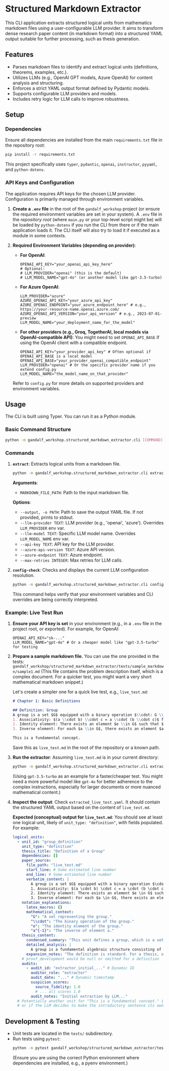 # Structured Markdown Extractor

This CLI application extracts structured logical units from mathematics markdown files using a user-configurable LLM provider. It aims to transform dense research paper content (in markdown format) into a structured YAML output suitable for further processing, such as thesis generation.

## Features

-   Parses markdown files to identify and extract logical units (definitions, theorems, examples, etc.).
-   Utilizes LLMs (e.g., OpenAI GPT models, Azure OpenAI) for content analysis and structuring.
-   Enforces a strict YAML output format defined by Pydantic models.
-   Supports configurable LLM providers and models.
-   Includes retry logic for LLM calls to improve robustness.

## Setup

### Dependencies

Ensure all dependencies are installed from the main `requirements.txt` file in the repository root:
```bash
pip install -r requirements.txt
```
This project specifically uses `typer`, `pydantic`, `openai`, `instructor`, `pyyaml`, and `python-dotenv`.

### API Keys and Configuration

The application requires API keys for the chosen LLM provider. Configuration is primarily managed through environment variables.

1.  **Create a `.env` file** in the root of the `gandalf_workshop` project (or ensure the required environment variables are set in your system).
    A `.env` file in the *repository root* (where `main.py` or your top-level script might be) will be loaded by `python-dotenv` if you run the CLI from there or if the main application loads it. The CLI itself will also try to load it if executed as a module in some contexts.

2.  **Required Environment Variables (depending on provider)**:

    *   **For OpenAI**:
        ```env
        OPENAI_API_KEY="your_openai_api_key_here"
        # Optional:
        # LLM_PROVIDER="openai" (this is the default)
        # LLM_MODEL_NAME="gpt-4o" (or another model like gpt-3.5-turbo)
        ```

    *   **For Azure OpenAI**:
        ```env
        LLM_PROVIDER="azure"
        AZURE_OPENAI_API_KEY="your_azure_api_key"
        AZURE_OPENAI_ENDPOINT="your_azure_endpoint_here" # e.g., https://your-resource-name.openai.azure.com/
        AZURE_OPENAI_API_VERSION="your_api_version" # e.g., 2023-07-01-preview
        LLM_MODEL_NAME="your_deployment_name_for_the_model"
        ```
    *   **For other providers (e.g., Groq, TogetherAI, local models via OpenAI-compatible API)**:
        You might need to set `OPENAI_API_BASE` if using the OpenAI client with a compatible endpoint.
        ```env
        OPENAI_API_KEY="your_provider_api_key" # Often optional if OPENAI_API_BASE is a local model
        OPENAI_API_BASE="your_provider_openai_compatible_endpoint"
        LLM_PROVIDER="openai" # Or the specific provider name if you extend config.py
        LLM_MODEL_NAME="the_model_name_on_that_provider"
        ```

    Refer to `config.py` for more details on supported providers and environment variables.

## Usage

The CLI is built using Typer. You can run it as a Python module.

### Basic Command Structure

```bash
python -m gandalf_workshop.structured_markdown_extractor.cli [COMMAND] [OPTIONS]
```

### Commands

1.  **`extract`**: Extracts logical units from a markdown file.

    ```bash
    python -m gandalf_workshop.structured_markdown_extractor.cli extract [MARKDOWN_FILE_PATH] [OPTIONS]
    ```
    **Arguments**:
    *   `MARKDOWN_FILE_PATH`: Path to the input markdown file.

    **Options**:
    *   `--output, -o PATH`: Path to save the output YAML file. If not provided, prints to stdout.
    *   `--llm-provider TEXT`: LLM provider (e.g., 'openai', 'azure'). Overrides `LLM_PROVIDER` env var.
    *   `--llm-model TEXT`: Specific LLM model name. Overrides `LLM_MODEL_NAME` env var.
    *   `--api-key TEXT`: API key for the LLM provider.
    *   `--azure-api-version TEXT`: Azure API version.
    *   `--azure-endpoint TEXT`: Azure endpoint.
    *   `--max-retries INTEGER`: Max retries for LLM calls.

2.  **`config-check`**: Checks and displays the current LLM configuration resolution.
    ```bash
    python -m gandalf_workshop.structured_markdown_extractor.cli config-check [OPTIONS]
    ```
    This command helps verify that your environment variables and CLI overrides are being correctly interpreted.

### Example: Live Test Run

1.  **Ensure your API key is set** in your environment (e.g., in a `.env` file in the project root, or exported). For example, for OpenAI:
    ```
    OPENAI_API_KEY="sk-..."
    LLM_MODEL_NAME="gpt-4o" # Or a cheaper model like "gpt-3.5-turbo" for testing
    ```

2.  **Prepare a sample markdown file.** You can use the one provided in the tests:
    `gandalf_workshop/structured_markdown_extractor/tests/sample_markdown/sample1.md`
    (This file contains the problem description itself, which is a complex document. For a quicker test, you might want a very short mathematical markdown snippet.)

    Let's create a simpler one for a quick live test, e.g., `live_test.md`:
    ```markdown
    # Chapter 1: Basic Definitions

    ## Definition: Group
    A group is a set $G$ equipped with a binary operation $\\cdot: G \\times G \\to G$ satisfying:
    1. Associativity: $(a \\cdot b) \\cdot c = a \\cdot (b \\cdot c)$ for all $a, b, c \\in G$.
    2. Identity element: There exists an element $e \\in G$ such that $e \\cdot a = a \\cdot e = a$ for all $a \\in G$.
    3. Inverse element: For each $a \\in G$, there exists an element $a^{-1} \\in G$ such that $a \\cdot a^{-1} = a^{-1} \\cdot a = e$.

    This is a fundamental concept.
    ```
    Save this as `live_test.md` in the root of the repository or a known path.

3.  **Run the extractor**:
    Assuming `live_test.md` is in your current directory:
    ```bash
    python -m gandalf_workshop.structured_markdown_extractor.cli extract live_test.md -o extracted_live_test.yaml --llm-model "gpt-3.5-turbo"
    ```
    (Using `gpt-3.5-turbo` as an example for a faster/cheaper test. You might need a more powerful model like `gpt-4o` for better adherence to the complex instructions, especially for larger documents or more nuanced mathematical content.)

4.  **Inspect the output**:
    Check `extracted_live_test.yaml`. It should contain the structured YAML output based on the content of `live_test.md`.

    **Expected (conceptual) output for `live_test.md`**:
    You should see at least one logical unit, likely of `unit_type: "definition"`, with fields populated. For example:
    ```yaml
    logical_units:
      - unit_id: "group_definition"
        unit_type: "definition"
        thesis_title: "Definition of a Group"
        dependencies: []
        paper_source:
          file_path: "live_test.md"
          start_line: # Some estimated line number
          end_line: # Some estimated line number
          verbatim_content: |
            A group is a set $G$ equipped with a binary operation $\cdot: G \times G \to G$ satisfying:
            1. Associativity: $(a \cdot b) \cdot c = a \cdot (b \cdot c)$ for all $a, b, c \in G$.
            2. Identity element: There exists an element $e \in G$ such that $e \cdot a = a \cdot e = a$ for all $a \in G$.
            3. Inverse element: For each $a \in G$, there exists an element $a^{-1} \in G$ such that $a \cdot a^{-1} = a^{-1} \cdot a = e$.
        notation_explanations:
          latex_macros: {}
          mathematical_context:
            "G": "A set representing the group."
            "\\cdot": "The binary operation of the group."
            "e": "The identity element of the group."
            "a^{-1}": "The inverse of element a."
        thesis_content:
          condensed_summary: "This unit defines a group, which is a set with an associative binary operation, an identity element, and inverse elements for all its members."
          detailed_analysis: |
            A group is a fundamental algebraic structure consisting of a set of elements and a binary operation that combines any two elements to form a third element. For the structure to be a group, this operation must satisfy four axioms: closure (implied by the operation's codomain), associativity, the existence of an identity element, and the existence of an inverse element for every element in the set. These axioms ensure that groups have a rich mathematical structure that is extensively studied in abstract algebra.
          expansion_notes: "The definition is standard. For a thesis, one might expand on the historical context, provide more non-standard examples, or discuss the importance of each axiom."
        # proof_development would be null or omitted for a definition
        audits:
          - audit_id: "extractor_initial_..." # Dynamic ID
            auditor_role: "extractor"
            audit_date: "..." # Dynamic timestamp
            suspicion_scores:
              source_fidelity: 1.0
              # ... all scores 1.0
            audit_notes: "Initial extraction by LLM..."
      # Potentially another unit for "This is a fundamental concept." if granularity is high
      # or if the LLM decides to make the introductory sentence its own unit.
    ```

## Development & Testing

-   Unit tests are located in the `tests/` subdirectory.
-   Run tests using `pytest`:
    ```bash
    python -m pytest gandalf_workshop/structured_markdown_extractor/tests/
    ```
    (Ensure you are using the correct Python environment where dependencies are installed, e.g., a pyenv environment.)
```
